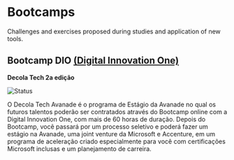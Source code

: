 # Bootcamps


Challenges and exercises proposed during studies and application of new tools.


## Bootcamp DIO [(Digital Innovation One)](https://web.dio.me/home)


**Decola Tech 2a edição** 

![Status](https://img.shields.io/badge/Status-20%25-blue)


O Decola Tech Avanade é o programa de Estágio da Avanade no qual os futuros talentos poderão ser contratados através do Bootcamp online com a Digital Innovation One, com mais de 60 horas de duração. Depois do Bootcamp, você passará por um processo seletivo e poderá fazer um estágio na Avanade, uma joint venture da Microsoft e Accenture, em um programa de aceleração criado especialmente para você com certificações Microsoft inclusas e um planejamento de carreira.
